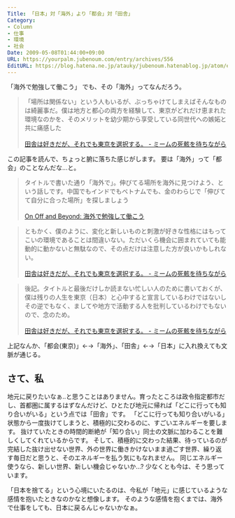 ```yaml
---
Title: 「日本」対「海外」より「都会」対「田舎」
Category:
- Column
- 仕事
- 環境
- 社会
Date: 2009-05-08T01:44:00+09:00
URL: https://yourpalm.jubenoum.com/entry/archives/556
EditURL: https://blog.hatena.ne.jp/atauky/jubenoum.hatenablog.jp/atom/entry/6653458415120885445
---
```


「海外で勉強して働こう」
でも、その「海外」ってなんだろう。

<blockquote>「場所は関係ない」という人もいるが、ぶっちゃけてしまえばそんなものは綺麗事だ。僕は地方と都心の両方を経験して、東京がどれだけ恵まれた環境なのかを、そのメリットを幼少期から享受している同世代への嫉妬と共に痛感した<br /><br /><a href="http://d.hatena.ne.jp/Hash/20090504/1241449893">田舎は好きだが、それでも東京を選択する。 - ミームの死骸を待ちながら</a></blockquote>

この記事を読んで、ちょっと腑に落ちた感じがします。
要は「海外」って「都会」のことなんだな...と。

<!--more-->

<blockquote>タイトルで書いた通り「海外で」。伸びてる場所を海外に見つけよう、という話しです。中国でもインドでもベトナムでも、金のわらじで「伸びてて自分に合った場所」を探しましょう<br /><br /><a href="http://www.chikawatanabe.com/blog/2009/04/future_of_japan.html">On Off and Beyond: 海外で勉強して働こう</a></blockquote>

<blockquote>ともかく、僕のように、変化と新しいものと刺激が好きな性格にはもってこいの環境であることは間違いない。ただいくら機会に囲まれていても能動的に動かないと無駄なので、その点だけは注意した方が良いかもしれない。<br /><br /><a href="http://d.hatena.ne.jp/Hash/20090504/1241449893">田舎は好きだが、それでも東京を選択する。 - ミームの死骸を待ちながら</a></blockquote>

<blockquote>後記。タイトルと最後だけしか読まない忙しい人のために書いておくが、僕は残りの人生を東京（日本）と心中すると宣言しているわけではないしその逆でもなく、ましてや地方で活動する人を批判しているわけでもないので、念のため。<br /><br /><a href="http://d.hatena.ne.jp/Hash/20090504/1241449893">田舎は好きだが、それでも東京を選択する。 - ミームの死骸を待ちながら</a></blockquote>

上記なんか、「都会(東京)」←→「海外」、「田舎」←→「日本」に入れ換えても文脈が通じる。

<h2>さて、私</h2>
地元に戻りたいなぁ..と思うことはありません。育ったところは政令指定都市だし、首都圏に属するはずなんだけど、ひとたび地元に帰れば「どこに行っても知り合いがいる」という点では「田舎」です。
「どこに行っても知り合いがいる」状態から一度抜けてしまうと、積極的に交わるのに、すごいエネルギーを要します。
抜けていたときの時間的断絶が「知り合い」同士の文脈に加わることを難しくしてくれているからです。
そして、積極的に交わった結果、待っているのが完結した抜け出せない世界、外の世界に働きかけないまま過ごす世界、繰り返す毎日だと思うと、そのエネルギーを払う気にもなれません。
同じエネルギー使うなら、新しい世界、新しい機会じゃないか...?
少なくとも今は、そう思っています。

「日本を捨てる」という心境にいたるのは、今私が「地元」に感じているような感情を抱いたときなのかなと想像します。
そのような感情を抱くまでは、海外で仕事をしても、日本に戻るんじゃないかなぁ。
